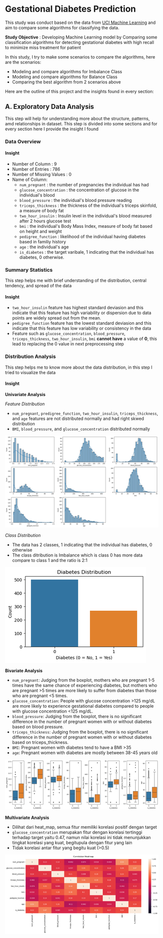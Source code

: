 # Gestational Diabetes Prediction 
This study was conduct based on the data from [UCI Machine Learning](https://www.kaggle.com/datasets/uciml/pima-indians-diabetes-database?select=diabetes.csv) and aim to compare some algorithms for classifying the data. 

**Study Objective** : Developing Machine Learning model by Comparing some classification algorithms for detecting gestational diabetes with high recall to minimize miss treatment for patient

In this study, I try to make some scenarios to compare the algorithms, here are the scenarios:
- Modeling and compare algorithms for Imbalance Class 
- Modeling and compare algorithms for Balance Class
- Comparing the best algorithm from 2 scenarios above

Here are the outline of this project and the insights found in every section:

## A. Exploratory Data Analysis

This step will help for understanding more about the structure, patterns, amd relationships in dataset. 
This step is divided into some sections and for every section here I provide the insight I found
### Data Overview 
#### Insight
- Number of Column : 9
- Number of Entries : 786 
- Number of Missing Values : 0
- Name of Column:
    - `num_pregnant`            : the number of pregnancies the individual has had         
    - `glucose_concentration`   : the concentration of glucose in the individual's blood
    - `blood_pressure`          : the individual's blood pressure reading 
    - `triceps_thickness`       : the thickness of the individual's triceps skinfold, a measure of body fat
    - `two_hour_insulin`        : Insulin level in the individual's blood measured after 2 hours glucose test
    - `bmi`                     : the individual's Body Mass Index, measure of body fat based on height and weight
    - `pedigree_function`       : likelihood of the individual having diabetes based in familiy history
    - `age`                     : the individual's age
    - `is_diabetes`             : the target varibale, 1 indicating that the individual has diabetes, 0 otherwise. 

### Summary Statistics
This step helps me with brief understanding of the distribution, central tendency, and spread of the data
#### Insight
- `two_hour_insulin` feature has highest standard deviasion and this indicate that this feature has high variability or dispersion due to data points are widely spread out from the mean.
- `pedigree_function` feature has the lowest standard deviasion and this indicate that this feature has low variability or consistency in the data
- Feature such as `glucose_concentration`, `blood_pressure`, `triceps_thickness`, `two_hour_insulin`, `bmi` **cannot have** a value of **0**, this lead to replacing the 0 value in next preprocessing step 

### Distribution Analysis 
This step helps me to know more about the data distribution, in this step I tried to visualize the data 
#### Insight

**Univariate Analysis**

*Feature Distribution*

- `num_pregnant`, `predigree_function`, `two_hour_insulin`, `triceps_thickness`, and `age` features are not distributed normally and had right skwed distribution 
- `BMI`, `blood_pressure`, and `glucose_concentration` distributed normally

![alt text](assets/data_dist.png)
 
*Class Distribution*
- The data has 2 classes, 1 indicating that the individual has diabetes, 0 otherwise
- The class ditribution is Imbalance which is class 0 has more data compare to class 1 and the ratio is 2:1 

![alt text](assets/class_dist.png)

**Bivariate Analysis**

- `num_pregnant`: Judging from the boxplot, mothers who are pregnant 1-5 times have the same chance of experiencing diabetes, but mothers who are pregnant >5 times are more likely to suffer from diabetes than those who are pregnant <5 times.
- `glucose_concentration`: People with glucose concentration >125 mg/dL are more likely to experience gestational diabetes compared to people with glucose concentration <125 mg/dL.
- `blood_pressure`: Judging from the boxplot, there is no significant difference in the number of pregnant women with or without diabetes based on blood pressure.
- `triceps_thickness`: Judging from the boxplot, there is no significant difference in the number of pregnant women with or without diabetes based on triceps_thickness.
- `BMI`: Pregnant women with diabetes tend to have a BMI >35
- `age`: Pregnant women with diabetes are mostly between 38-45 years old

![alt text](assets/Bi_var.png)

**Multivariate Analysis**

- Dilihat dari heat_map, semua fitur memiliki korelasi positif dengan target
- `glucose_concentration` merupakan fitur dengan korelasi tertinggi terhadap target yaitu 0.47, namun nilai korelasi ini tidak menunjukkan tingkat korelasi yang kuat, begitupula dengan fitur yang lain
- Tidak korelasi antar fitur yang begitu kuat (>0.5) 

![alt text](assets/heat_map.png)
